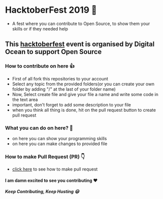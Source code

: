# HacktoberFest 2019 :wave:
* A fest where you can contribute to Open Source, to show them your skills or if they needed help

## This [hacktoberfest](https://hacktoberfest.digitalocean.com/) event is organised by Digital Ocean to support Open Source

### How to contribute on here :+1:
* First of all fork this repositories to your account
* Select any topic from the provided folders(or you can create your own folder by adding "/" at the last of your folder name)
* Now, Select create file and give your file a name and write some code in the text area
* important, don't forget to add some description to your file
* when you think all thing is done, hit on the pull request button to create pull request

### What you can do on here? :punch:
* on here you can show your programming skills
* on here you can make changes to provided file

### How to make Pull Request (PR) :point_down:
* [click here](https://www.youtube.com/watch?v=OVQK2zzb6U8) to see how to make pull request

#### I am damn excited to see you contributing :heart:
##### Keep Contributing, Keep Husting :smiley:
